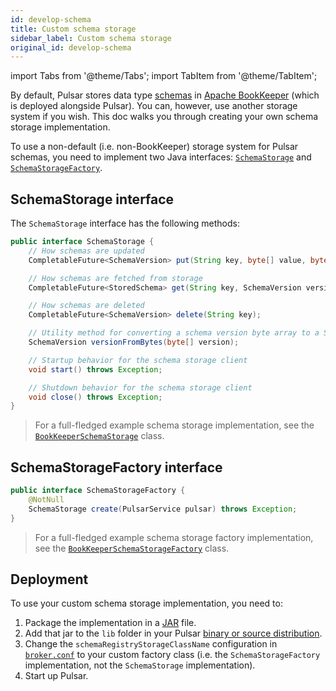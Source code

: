 ```yaml
---
id: develop-schema
title: Custom schema storage
sidebar_label: Custom schema storage
original_id: develop-schema
---
```


import Tabs from '@theme/Tabs';
import TabItem from '@theme/TabItem';


By default, Pulsar stores data type [schemas](concepts-schema-registry.md) in [Apache BookKeeper](https://bookkeeper.apache.org) (which is deployed alongside Pulsar). You can, however, use another storage system if you wish. This doc walks you through creating your own schema storage implementation.

To use a non-default (i.e. non-BookKeeper) storage system for Pulsar schemas, you need to implement two Java interfaces: [`SchemaStorage`](#schemastorage-interface) and [`SchemaStorageFactory`](#schemastoragefactory-interface).

## SchemaStorage interface

The `SchemaStorage` interface has the following methods:

```java
public interface SchemaStorage {
    // How schemas are updated
    CompletableFuture<SchemaVersion> put(String key, byte[] value, byte[] hash);

    // How schemas are fetched from storage
    CompletableFuture<StoredSchema> get(String key, SchemaVersion version);

    // How schemas are deleted
    CompletableFuture<SchemaVersion> delete(String key);

    // Utility method for converting a schema version byte array to a SchemaVersion object
    SchemaVersion versionFromBytes(byte[] version);

    // Startup behavior for the schema storage client
    void start() throws Exception;

    // Shutdown behavior for the schema storage client
    void close() throws Exception;
}
```

> For a full-fledged example schema storage implementation, see the [`BookKeeperSchemaStorage`](https://github.com/apache/pulsar/blob/master/pulsar-broker/src/main/java/org/apache/pulsar/broker/service/schema/BookkeeperSchemaStorage.java) class.

## SchemaStorageFactory interface 

```java
public interface SchemaStorageFactory {
    @NotNull
    SchemaStorage create(PulsarService pulsar) throws Exception;
}
```

> For a full-fledged example schema storage factory implementation, see the [`BookKeeperSchemaStorageFactory`](https://github.com/apache/pulsar/blob/master/pulsar-broker/src/main/java/org/apache/pulsar/broker/service/schema/BookkeeperSchemaStorageFactory.java) class.

## Deployment

To use your custom schema storage implementation, you need to:

1. Package the implementation in a [JAR](https://docs.oracle.com/javase/tutorial/deployment/jar/basicsindex.html) file.
1. Add that jar to the `lib` folder in your Pulsar [binary or source distribution](getting-started-standalone.md#installing-pulsar).
1. Change the `schemaRegistryStorageClassName` configuration in [`broker.conf`](https://pulsar.apache.org/reference/#/config/reference-configuration-broker?id=schemaregistrystorageclassname) to your custom factory class (i.e. the `SchemaStorageFactory` implementation, not the `SchemaStorage` implementation).
1. Start up Pulsar.
